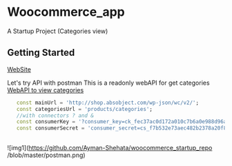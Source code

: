 # Woocommerce_app

A Startup Project (Categories view)

## Getting Started
[WebSite](https://shop.absobject.com/)

Let's try API with postman 
This is a readonly webAPI for get categories 
[WebAPI to view categories](http://shop.absobject.com/wp-json/wc/v2/products/categories?consumer_key=ck_fec37ac0d172a010c7b6a0e988d96af4b2d931bc&consumer_secret=cs_f7b532e73aec482b2378a20f818f05684a0e3242)


```dart
   const mainUrl = 'http://shop.absobject.com/wp-json/wc/v2/';
   const categoriesUrl = 'products/categories';
   //with connectors ? and &
   const consumerKey = '?consumer_key=ck_fec37ac0d172a010c7b6a0e988d96af4b2d931bc&';
   const consumerSecret = 'consumer_secret=cs_f7b532e73aec482b2378a20f818f05684a0e3242';
   
   ```
![img1](https://github.com/Ayman-Shehata/woocommerce_startup_repo /blob/master/postman.png)